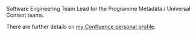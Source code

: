 Software Engineering Team Lead for the Programme Metadata / Universal Content teams.

There are further details on [my Confluence personal profile](https://confluence.dev.bbc.co.uk/spaces/viewspace.action?key=~iain.tatch). 

<!---
iaintatchbbc/iaintatchbbc is a ✨ special ✨ repository because its `README.md` (this file) appears on your GitHub profile.
You can click the Preview link to take a look at your changes.
--->
